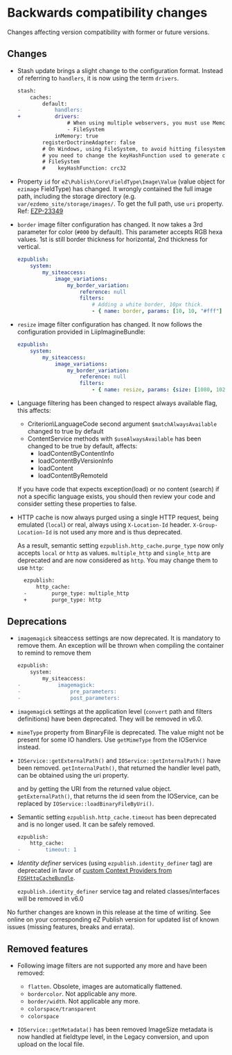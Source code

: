 # Backwards compatibility changes

Changes affecting version compatibility with former or future versions.

## Changes

* Stash update brings a slight change to the configuration format.
  Instead of referring to `handlers`, it is now using the term `drivers`.

  ```diff
  stash:
      caches:
          default:
  -           handlers:
  +           drivers:
                  # When using multiple webservers, you must use Memcache or Redis
                  - FileSystem
              inMemory: true
          registerDoctrineAdapter: false
          # On Windows, using FileSystem, to avoid hitting filesystem limitations
          # you need to change the keyHashFunction used to generate cache directories to "crc32"
          # FileSystem
          #    keyHashFunction: crc32
  ```

* Property `id` for `eZ\Publish\Core\FieldType\Image\Value` (value object for `ezimage` FieldType) has changed.
  It wrongly contained the full image path, including the storage directory (e.g. `var/ezdemo_site/storage/images/`.
  To get the full path, use `uri` property.
  Ref: [EZP-23349](https://jira.ez.no/browse/EZP-23349)
  
* `border` image filter configuration has changed. It now takes a 3rd parameter for color (`#000` by default).
  This parameter accepts RGB hexa values. 1st is still border thickness for horizontal, 2nd thickness for vertical.
  
  ```yaml
  ezpublish:
      system:
          my_siteaccess:
              image_variations:
                  my_border_variation:
                      reference: null
                      filters:
                          # Adding a white border, 10px thick.
                          - { name: border, params: [10, 10, "#fff"] }
  ```
  
* `resize` image filter configuration has changed. It now follows the configuration provided in LiipImagineBundle:

  ```yaml
  ezpublish:
      system:
          my_siteaccess:
              image_variations:
                  my_border_variation:
                      reference: null
                      filters:
                          - { name: resize, params: {size: [1080, 1024]} }
  ```

* Language filtering has been changed to respect always available flag, this affects:
  - Criterion\LanguageCode second argument `$matchAlwaysAvailable` changed to true by default
  - ContentService methods with `$useAlwaysAvailable` has been changed to be true by default, affects:
    - loadContentByContentInfo
    - loadContentByVersionInfo
    - loadContent
    - loadContentByRemoteId

  If you have code that expects exception(load) or no content (search) if not a specific language
  exists, you should then review your code and consider setting these properties to false.
  
* HTTP cache is now always purged using a single HTTP request, being emulated (`local`) or real, always using `X-Location-Id` header.
  `X-Group-Location-Id` is not used any more and is thus deprecated.
  
  As a result, semantic setting `ezpublish.http_cache.purge_type` now only accepts `local` or `http` as values.
  `multiple_http` and `single_http` are deprecated and are now considered as `http`. You may change them to use `http`:
  
  ```diff
    ezpublish:
        http_cache:
    -        purge_type: multiple_http
    +        purge_type: http
    ```

## Deprecations

* `imagemagick` siteaccess settings are now deprecated. It is mandatory to remove them.
  An exception will be thrown when compiling the container to remind to remove them

  ```diff
  ezpublish:
      system:
          my_siteaccess:
  -            imagemagick:
  -                pre_parameters:
  -                post_parameters:
  ```

* `imagemagick` settings at the application level (`convert` path and filters definitions) have been deprecated.
  They will be removed in v6.0.

* `mimeType` property from BinaryFile is deprecated. The value might not be present for some IO handlers.
  Use `getMimeType` from the IOService instead.

* `IOService::getExternalPath()` and `IOService::getInternalPath()` have been removed.
  `getInternalPath()`, that returned the handler level path, can be obtained using the uri property.

  and by getting the URI from the returned value object.
  `getExternalPath()`, that returns the id seen from the IOService, can be replaced by `IOService::loadBinaryFileByUri()`.
  
* Semantic setting `ezpublish.http_cache.timeout` has been deprecated and is no longer used. It can be safely removed.

  ```diff
  ezpublish:
      http_cache:
  -        timeout: 1
  ```
  
* *Identity definer* services (using `ezpublish.identity_definer` tag) are deprecated in favor of 
  [custom Context Providers from `FOSHttpCacheBundle`](http://foshttpcachebundle.readthedocs.org/en/latest/reference/configuration/user-context.html#custom-context-providers).
  
  `ezpublish.identity_definer` service tag and related classes/interfaces will be removed in v6.0
  
No further changes are known in this release at the time of writing.
See online on your corresponding eZ Publish version for
updated list of known issues (missing features, breaks and errata).


## Removed features

* Following image filters are not supported any more and have been removed:
  * `flatten`. Obsolete, images are automatically flattened.
  * `bordercolor`. Not applicable any more.
  * `border/width`. Not applicable any more.
  * `colorspace/transparent`
  * `colorspace`

* `IOService::getMetadata()` has been removed
  ImageSize metadata is now handled at fieldtype level, in the Legacy
  conversion, and upon upload on the local file.
